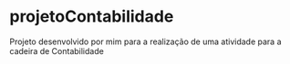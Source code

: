 # projetoContabilidade
Projeto desenvolvido por mim para a realização de uma atividade para a cadeira de Contabilidade
